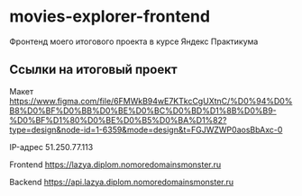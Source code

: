 # movies-explorer-frontend
Фронтенд моего итогового проекта в курсе Яндекс Практикума

## Ссылки на итоговый проект

Макет https://www.figma.com/file/6FMWkB94wE7KTkcCgUXtnC/%D0%94%D0%B8%D0%BF%D0%BB%D0%BE%D0%BC%D0%BD%D1%8B%D0%B9-%D0%BF%D1%80%D0%BE%D0%B5%D0%BA%D1%82?type=design&node-id=1-6359&mode=design&t=FGJWZWP0aosBbAxc-0

IP-адрес 51.250.77.113

Frontend https://lazya.diplom.nomoredomainsmonster.ru

Backend https://api.lazya.diplom.nomoredomainsmonster.ru
